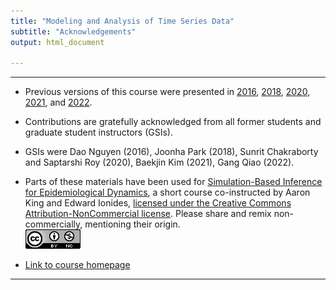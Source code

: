 ```yaml
---
title: "Modeling and Analysis of Time Series Data"
subtitle: "Acknowledgements"
output: html_document

---
```


---------------------

* Previous versions of this course were presented in [2016](https://ionides.github.io/531w16), [2018](https://ionides.github.io/531w18), [2020](https://ionides.github.io/531w20), [2021](https://ionides.github.io/531w21), and  [2022](https://ionides.github.io/531w22).


* Contributions are gratefully acknowledged from all former students and graduate student instructors (GSIs).

* GSIs were
Dao Nguyen (2016),
Joonha Park (2018),
Sunrit Chakraborty and Saptarshi Roy (2020), 
Baekjin Kim (2021),
Gang Qiao (2022).

* Parts of these materials have been used for [Simulation-Based Inference for Epidemiological Dynamics](https://kingaa.github.io/sbied/), a short course co-instructed by Aaron King and Edward Ionides, [licensed under the Creative Commons Attribution-NonCommercial license](http://creativecommons.org/licenses/by-nc/4.0/).
Please share and remix non-commercially, mentioning their origin.  
![CC-BY_NC](cc-by-nc.png)

- [Link to course homepage](./index.html)

---------------------
